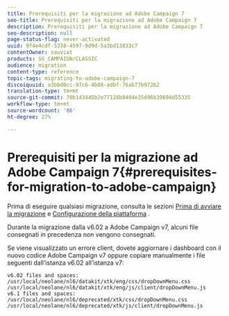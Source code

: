 ```yaml
---
title: Prerequisiti per la migrazione ad Adobe Campaign 7
seo-title: Prerequisiti per la migrazione ad Adobe Campaign 7
description: Prerequisiti per la migrazione ad Adobe Campaign 7
seo-description: null
page-status-flag: never-activated
uuid: 9f4e4cdf-5338-4597-9d9d-5a3bd13033c7
contentOwner: sauviat
products: SG_CAMPAIGN/CLASSIC
audience: migration
content-type: reference
topic-tags: migrating-to-adobe-campaign-7
discoiquuid: a3bbd8cc-97c6-4b08-adbf-76ab77b97262
translation-type: tm+mt
source-git-commit: 70b143445b2e77128b9404e35d96b39694d55335
workflow-type: tm+mt
source-wordcount: '86'
ht-degree: 27%

---
```



# Prerequisiti per la migrazione ad Adobe Campaign 7{#prerequisites-for-migration-to-adobe-campaign}

Prima di eseguire qualsiasi migrazione, consulta le sezioni [Prima di avviare la migrazione](../../migration/using/before-starting-migration.md) e [Configurazione della piattaforma](../../migration/using/configuring-your-platform.md) .

Durante la migrazione dalla v6.02 a  Adobe Campaign v7, alcuni file consegnati in precedenza non vengono consegnati.

Se viene visualizzato un errore client, dovete aggiornare i dashboard con il nuovo codice Adobe Campaign v7  oppure copiare manualmente i file seguenti dall’istanza v6.02 all’istanza v7:

```
v6.02 files and spaces:
/usr/local/neolane/nl6/datakit/xtk/eng/css/dropDownMenu.css
/usr/local/neolane/nl6/datakit/xtk/eng/js/client/dropDownMenu.js
v6.1 files and spaces:
/usr/local/neolane/nl6/deprecated/xtk/css/dropDownMenu.css
/usr/local/neolane/nl6/deprecated/xtk/js/client/dropDownMenu.js  
```
